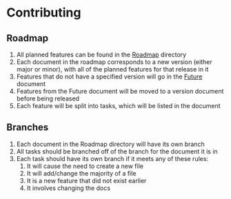 # Contributing

## Roadmap

1. All planned features can be found in the [Roadmap](https://github.com/T9Air/Klipper_Power_Resume/tree/main/Roadmap) directory
2. Each document in the roadmap corresponds to a new version (either major or minor), with all of the planned features for that release in it
3. Features that do not have a specified version will go in the [Future](https://github.com/T9Air/Klipper_Power_Resume/blob/main/Roadmap/Future.md) document
4. Features from the Future document will be moved to a version document before being released
5. Each feature will be split into tasks, which will be listed in the document

## Branches

1. Each document in the Roadmap directory will have its own branch
2. All tasks should be branched off of the branch for the document it is in
3. Each task should have its own branch if it meets any of these rules:
   1. It will cause the need to create a new file
   2. It will add/change the majority of a file
   3. It is a new feature that did not exist earlier
   4. It involves changing the docs
